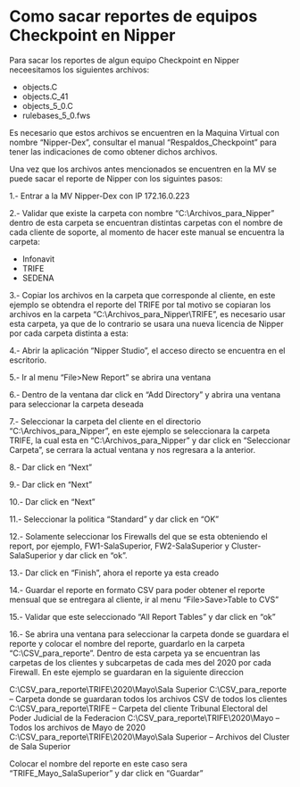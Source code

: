 # Como sacar reportes de equipos Checkpoint en Nipper

Para sacar los reportes de algun equipo Checkpoint en Nipper neceesitamos los siguientes archivos: 

- objects.C
- objects.C_41
- objects_5_0.C
- rulebases_5_0.fws

Es necesario que estos archivos se encuentren en la Maquina Virtual con nombre “Nipper-Dex”, consultar el manual “Respaldos_Checkpoint” para tener las indicaciones de como obtener dichos archivos. 

Una vez que los archivos antes mencionados se encuentren en la MV se puede sacar el reporte de Nipper con los siguintes pasos: 

1.- Entrar a la MV Nipper-Dex con IP 172.16.0.223

2.- Validar que existe la carpeta con nombre “C:\Archivos_para_Nipper” dentro de esta carpeta se encuentran distintas carpetas con el nombre de cada cliente de soporte, al momento de hacer este manual se encuentra la carpeta: 

- Infonavit
- TRIFE
- SEDENA

3.- Copiar los archivos en la carpeta que corresponde al cliente, en este ejemplo se obtendra el reporte del TRIFE por tal motivo se copiaran los archivos en la carpeta 
“C:\Archivos_para_Nipper\TRIFE”, es necesario usar esta carpeta, ya que de lo contrario se usara una nueva licencia de Nipper por cada carpeta distinta a esta: 

4.- Abrir la aplicación “Nipper Studio”, el acceso directo se encuentra en el escritorio. 

5.- Ir al menu “File>New Report” se abrira una ventana 

6.- Dentro de la ventana dar click en “Add Directory” y abrira una ventana para seleccionar la carpeta deseada 

7.- Seleccionar la carpeta del cliente en el directorio “C:\Archivos_para_Nipper”, en este ejemplo se seleccionara la carpeta TRIFE, la cual esta en “C:\Archivos_para_Nipper” y dar click en “Seleccionar Carpeta”, se cerrara la actual ventana y nos regresara a la anterior.

8.- Dar click en “Next”

9.- Dar click en “Next” 

10.- Dar click en “Next”

11.- Seleccionar la politica “Standard” y dar click en “OK”

12.- Solamente seleccionar los Firewalls del que se esta obteniendo el report, por ejemplo, FW1-SalaSuperior, FW2-SalaSuperior y Cluster-SalaSuperior y dar click en “ok”.

13.- Dar click en “Finish”, ahora el reporte ya esta creado

14.- Guardar el reporte en formato CSV para poder obtener el reporte mensual que se entregara al cliente, ir al menu “File>Save>Table to CVS”

15.- Validar que este seleccionado “All Report Tables” y dar click en “ok” 

16.- Se abrira una ventana para seleccionar la carpeta donde se guardara el reporte y colocar el nombre del reporte, guardarlo en la carpeta “C:\CSV_para_reporte”. 
Dentro de esta carpeta ya se encuentran las carpetas de los clientes y subcarpetas de cada mes del 2020 por cada Firewall. En este ejemplo se guardaran en la siguiente direccion 

C:\CSV_para_reporte\TRIFE\2020\Mayo\Sala Superior
C:\CSV_para_reporte – Carpeta donde se guardaran todos los archivos CSV de todos los clientes 
C:\CSV_para_reporte\TRIFE – Carpeta del cliente Tribunal Electoral del Poder Judicial de la Federacion 
C:\CSV_para_reporte\TRIFE\2020\Mayo – Todos los archivos de Mayo de 2020
C:\CSV_para_reporte\TRIFE\2020\Mayo\Sala Superior – Archivos del Cluster de Sala Superior 

Colocar el nombre del reporte en este caso sera “TRIFE_Mayo_SalaSuperior” y dar click en “Guardar”






